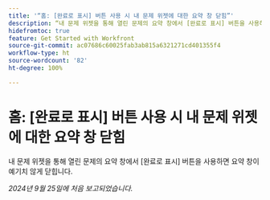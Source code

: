 ```yaml
---
title: '“홈: [완료로 표시] 버튼 사용 시 내 문제 위젯에 대한 요약 창 닫힘”'
description: “내 문제 위젯을 통해 열린 문제의 요약 창에서 [완료로 표시] 버튼을 사용하면 요약 창이 예기치 않게 닫힙니다.”
hidefromtoc: true
feature: Get Started with Workfront
source-git-commit: ac07686c60025fab3ab815a6321271cd401355f4
workflow-type: ht
source-wordcount: '82'
ht-degree: 100%

---
```



# 홈: [완료로 표시] 버튼 사용 시 내 문제 위젯에 대한 요약 창 닫힘

내 문제 위젯을 통해 열린 문제의 요약 창에서 [완료로 표시] 버튼을 사용하면 요약 창이 예기치 않게 닫힙니다.

_2024년 9월 25일에 처음 보고되었습니다._
